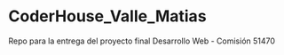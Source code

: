 # CoderHouse_Valle_Matias
 Repo para la entrega del proyecto final
 Desarrollo Web - Comisión 51470
